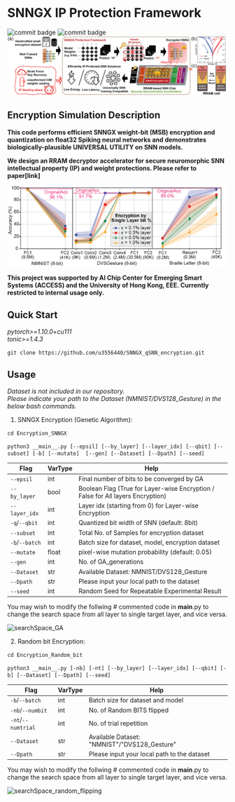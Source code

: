 # SNNGX IP Protection Framework

![commit badge](https://img.shields.io/badge/private-orange)
![commit badge](https://img.shields.io/badge/Spiking-Neural%20Network-red)
![FGSM_GA_illustration_v2](./_img_src/SNNGX_cover.png)

## Encryption Simulation Description

**This code performs efficient SNNGX weight-bit (MSB) encryption and quantization on float32 Spiking neural networks and demonstrates biologically-plausible UNIVERSAL UTILITY on SNN models.** 

**We design an RRAM decryptor accelerator for secure neuromorphic SNN intellectual property (IP) and weight protections. Please refer to paper[link]**

![FGSM_GA_illustration_v2](./_img_src/SNNGX_result.png)

**This project was supported by AI Chip Center for Emerging Smart Systems (ACCESS) and the University of Hong Kong, EEE. Currently restricted to internal usage only.**

## Quick Start

*pytorch>=1.10.0+cu111*    
*tonic>=1.4.3*

```
git clone https://github.com/u3556440/SNNGX_qSNN_encryption.git
```


## Usage

*Dataset is not included in our repository. \
Please indicate your path to the Dataset (NMNIST/DVS128_Gesture) in the below bash commands.*


1. SNNGX Encryption (Genetic Algorithm):

```
cd Encryption_SNNGX
```
```
python3 __main__.py [--epsil] [--by_layer] [--layer_idx] [--qbit] [--subset] [-b] [--mutate]  [--gen] [--Dataset] [--Dpath] [--seed]
```

Flag | VarType | Help
--- | --- | --- 
`--epsil` | int | Final number of bits to be converged by GA
`--by_layer` | bool | Boolean Flag (True for Layer-wise Encryption / False for All layers Encryption)
`--layer_idx` | int | Layer idx (starting from 0) for Layer-wise Encryption 
`-q`/`--qbit` | int | Quantized bit width of SNN (default: 8bit)
`--subset` | int | Total No. of Samples for encryption dataset
`-b`/`--batch` | int | Batch size for dataset, model, encryption dataset
`--mutate` | float | pixel-wise mutation probability (default: 0.05) 
`--gen` | int | No. of GA_generations
`--Dataset` | str | Available Dataset: NMNIST/DVS128_Gesture
`--Dpath` | str | Please input your local path to the dataset
`--seed` | int | Random Seed for Repeatable Experimental Result

You may wish to modify the follwing # commented code in __main__.py to change the search space 
from all layer to single target layer, and vice versa.

![searchSpace_GA](https://github.com/u3556440/SNN_security/assets/56315946/75ded59a-1b0e-4cc4-b63f-4ccce4139782)

2. Random bit Encryption:

```
cd Encryption_Random_bit
```
```
python3 __main__.py [-nb] [-nt] [--by_layer] [--layer_idx] [--qbit] [-b] [--Dataset] [--Dpath] [--seed]
```

Flag | VarType | Help
--- | --- | --- 
`-b`/`--batch` | int | Batch size for dataset and model
`-nb`/`--numbit` | int | No. of Random BITS flipped
`-nt`/`--numtrial` | int | No. of trial repetition
`--Dataset` | str | Available Dataset: "NMNIST"/"DVS128_Gesture"
`--Dpath` | str | Please input your local path to the dataset

You may wish to modify the follwing # commented code in __main__.py to change the search space 
from all layer to single target layer, and vice versa.

![searchSpace_random_flipping](https://github.com/u3556440/SNN_security/assets/56315946/bead64b1-8743-4b46-930f-82a63cfdfbd3)